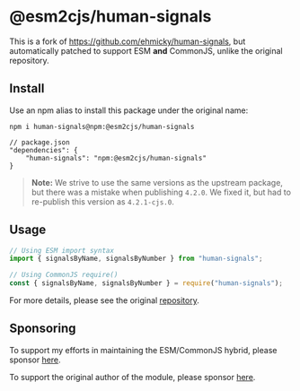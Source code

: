 # @esm2cjs/human-signals

This is a fork of https://github.com/ehmicky/human-signals, but automatically patched to support ESM **and** CommonJS, unlike the original repository.

## Install

Use an npm alias to install this package under the original name:
```
npm i human-signals@npm:@esm2cjs/human-signals
```

```jsonc
// package.json
"dependencies": {
    "human-signals": "npm:@esm2cjs/human-signals"
}
```

> **Note:**
> We strive to use the same versions as the upstream package, but there was a mistake when publishing `4.2.0`.
> We fixed it, but had to re-publish this version as `4.2.1-cjs.0`.

## Usage

```js
// Using ESM import syntax
import { signalsByName, signalsByNumber } from "human-signals";

// Using CommonJS require()
const { signalsByName, signalsByNumber } = require("human-signals");
```


For more details, please see the original [repository](https://github.com/ehmicky/human-signals).

## Sponsoring

To support my efforts in maintaining the ESM/CommonJS hybrid, please sponsor [here](https://github.com/sponsors/AlCalzone).

To support the original author of the module, please sponsor [here](https://github.com/ehmicky/human-signals).
